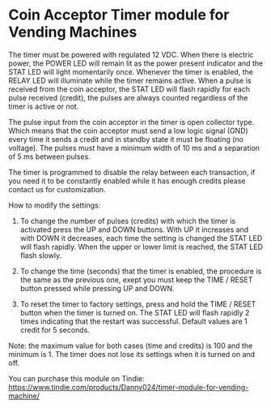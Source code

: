 # Coin Acceptor Timer module for Vending Machines

The timer must be powered with regulated 12 VDC. When there is electric power, the POWER LED will remain lit as the power present indicator and the STAT LED will light momentarily once. Whenever the timer is enabled, the RELAY LED will illuminate while the timer remains active. When a pulse is received from the coin acceptor, the STAT LED will flash rapidly for each pulse received (credit), the pulses are always counted regardless of the timer is active or not.

The pulse input from the coin acceptor in the timer is open collector type. Which means that the coin acceptor must send a low logic signal (GND) every time it sends a credit and in standby state it must be floating (no voltage). The pulses must have a minimum width of 10 ms and a separation of 5 ms between pulses.

The timer is programmed to disable the relay between each transaction, if you need it to be constantly enabled while it has enough credits please contact us for customization.

How to modify the settings:

1. To change the number of pulses (credits) with which the timer is activated press the UP and DOWN buttons. With UP it increases and with DOWN it decreases, each time the setting is changed the STAT LED will flash rapidly. When the upper or lower limit is reached, the STAT LED flash slowly.

2. To change the time (seconds) that the timer is enabled, the procedure is the same as the previous one, exept you must keep the TIME / RESET button pressed while pressing UP and DOWN.

3. To reset the timer to factory settings, press and hold the TIME / RESET button when the timer is turned on. The STAT LED will flash rapidly 2 times indicating that the restart was successful. Default values are 1 credit for 5 seconds.

Note: the maximum value for both cases (time and credits) is 100 and the minimum is 1.
The timer does not lose its settings when it is turned on and off.

You can purchase this module on Tindie: https://www.tindie.com/products/Danny024/timer-module-for-vending-machine/
